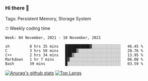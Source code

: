 ### Hi there 👋

Tags: Persistent Memory, Storage System

<!--

[![Anurag's github stats](https://github-readme-stats.vercel.app/api?username=wwyf)](https://github.com/anuraghazra/github-readme-stats)

[![Anurag's github stats](https://github-readme-stats.vercel.app/api?username=wwyf&count_private=true)](https://github.com/anuraghazra/github-readme-stats)


[![Top Langs](https://github-readme-stats.vercel.app/api/top-langs/?username=wwyf&count_private=true&&hide=jupyter%20notebook,html)](https://github.com/anuraghazra/github-readme-stats)



-->


⏱ Weekly coding time

<!--START_SECTION:waka-->
```text
Week: 04 November, 2021 - 10 November, 2021

sh         8 hrs 35 mins   ███████████▓░░░░░░░░░░░░░   46.45 % 
C          3 hrs 50 mins   █████▒░░░░░░░░░░░░░░░░░░░   20.76 % 
C++        2 hrs 34 mins   ███▒░░░░░░░░░░░░░░░░░░░░░   13.95 % 
Markdown   1 hr 7 mins     █▓░░░░░░░░░░░░░░░░░░░░░░░   06.08 % 
Bash       39 mins         █░░░░░░░░░░░░░░░░░░░░░░░░   03.59 % 
```
<!--END_SECTION:waka-->



[![Anurag's github stats](https://github-readme-stats.vercel.app/api?username=wwyf&count_private=true&show_icons=true&hide_border=true)](https://github.com/anuraghazra/github-readme-stats) [![Top Langs](https://github-readme-stats.vercel.app/api/top-langs/?username=wwyf&count_private=true&hide=jupyter%20notebook,html,OpenEdge%20ABL&langs_count=10&layout=compact&hide_border=true)](https://github.com/anuraghazra/github-readme-stats)

<!--

[![willianrod's wakatime stats](https://github-readme-stats.vercel.app/api/wakatime?username=wwyf)](https://github.com/anuraghazra/github-readme-stats)


-->
